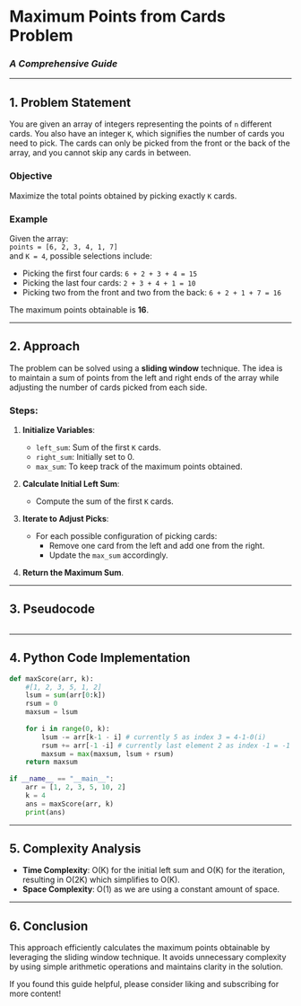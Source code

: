 # **Maximum Points from Cards Problem**  
### *A Comprehensive Guide*

---

## **1. Problem Statement**
You are given an array of integers representing the points of `n` different cards. You also have an integer `K`, which signifies the number of cards you need to pick. The cards can only be picked from the front or the back of the array, and you cannot skip any cards in between.

### **Objective**
Maximize the total points obtained by picking exactly `K` cards.

### **Example**
Given the array:  
`points = [6, 2, 3, 4, 1, 7]`  
and `K = 4`, possible selections include:
- Picking the first four cards: `6 + 2 + 3 + 4 = 15`
- Picking the last four cards: `2 + 3 + 4 + 1 = 10`
- Picking two from the front and two from the back: `6 + 2 + 1 + 7 = 16`

The maximum points obtainable is **16**.

---

## **2. Approach**
The problem can be solved using a **sliding window** technique. The idea is to maintain a sum of points from the left and right ends of the array while adjusting the number of cards picked from each side.

### **Steps**:
1. **Initialize Variables**:
   - `left_sum`: Sum of the first `K` cards.
   - `right_sum`: Initially set to 0.
   - `max_sum`: To keep track of the maximum points obtained.

2. **Calculate Initial Left Sum**:
   - Compute the sum of the first `K` cards.

3. **Iterate to Adjust Picks**:
   - For each possible configuration of picking cards:
     - Remove one card from the left and add one from the right.
     - Update the `max_sum` accordingly.

4. **Return the Maximum Sum**.

---

## **3. Pseudocode**
```plaintext

```

---

## **4. Python Code Implementation**
```python
def maxScore(arr, k):
    #[1, 2, 3, 5, 1, 2]
    lsum = sum(arr[0:k])
    rsum = 0
    maxsum = lsum
    
    for i in range(0, k):
        lsum -= arr[k-1 - i] # currently 5 as index 3 = 4-1-0(i)
        rsum += arr[-1 -i] # currently last element 2 as index -1 = -1 - 0(i)
        maxsum = max(maxsum, lsum + rsum)
    return maxsum
    
if __name__ == "__main__":
    arr = [1, 2, 3, 5, 10, 2]
    k = 4
    ans = maxScore(arr, k)
    print(ans)
```

---

## **5. Complexity Analysis**
- **Time Complexity**: O(K) for the initial left sum and O(K) for the iteration, resulting in O(2K) which simplifies to O(K).
- **Space Complexity**: O(1) as we are using a constant amount of space.

---

## **6. Conclusion**
This approach efficiently calculates the maximum points obtainable by leveraging the sliding window technique. It avoids unnecessary complexity by using simple arithmetic operations and maintains clarity in the solution.

If you found this guide helpful, please consider liking and subscribing for more content!
